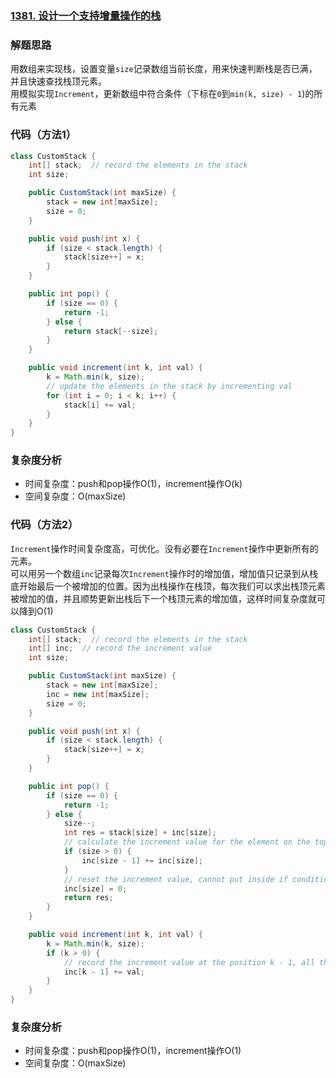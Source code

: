 ### [1381. 设计一个支持增量操作的栈](https://leetcode-cn.com/problems/design-a-stack-with-increment-operation/)

### 解题思路
用数组来实现栈，设置变量`size`记录数组当前长度，用来快速判断栈是否已满，并且快速查找栈顶元素。\
用模拟实现`Increment`，更新数组中符合条件（下标在`0`到`min(k, size) - 1`)的所有元素

### 代码（方法1）

```java
class CustomStack {
    int[] stack;  // record the elements in the stack
    int size;

    public CustomStack(int maxSize) {
        stack = new int[maxSize];
        size = 0;
    }

    public void push(int x) {
        if (size < stack.length) {
            stack[size++] = x;
        }
    }

    public int pop() {
        if (size == 0) {
            return -1;
        } else {
            return stack[--size];
        }
    }

    public void increment(int k, int val) {
        k = Math.min(k, size);
        // update the elements in the stack by incrementing val
        for (int i = 0; i < k; i++) {
            stack[i] += val;
        }
    }
}
```

### 复杂度分析
- 时间复杂度：push和pop操作O(1)，increment操作O(k)
- 空间复杂度：O(maxSize)

### 代码（方法2）
`Increment`操作时间复杂度高，可优化。没有必要在`Increment`操作中更新所有的元素。\
可以用另一个数组`inc`记录每次`Increment`操作时的增加值，增加值只记录到从栈底开始最后一个被增加的位置。因为出栈操作在栈顶，每次我们可以求出栈顶元素被增加的值，并且顺势更新出栈后下一个栈顶元素的增加值，这样时间复杂度就可以降到O(1)

```java
class CustomStack {
    int[] stack;  // record the elements in the stack
    int[] inc;  // record the increment value
    int size;

    public CustomStack(int maxSize) {
        stack = new int[maxSize];
        inc = new int[maxSize];
        size = 0;
    }

    public void push(int x) {
        if (size < stack.length) {
            stack[size++] = x;
        }
    }

    public int pop() {
        if (size == 0) {
            return -1;
        } else {
            size--;
            int res = stack[size] + inc[size];
            // calculate the increment value for the element on the top of the stack after pop
            if (size > 0) {
                inc[size - 1] += inc[size];
            }
            // reset the increment value, cannot put inside if condition
            inc[size] = 0;
            return res;
        }
    }

    public void increment(int k, int val) {
        k = Math.min(k, size);
        if (k > 0) {
            // record the increment value at the position k - 1, all the elements with index 0 to k - 1 were incremented
            inc[k - 1] += val;
        }
    }
}
```

### 复杂度分析
- 时间复杂度：push和pop操作O(1)，increment操作O(1)
- 空间复杂度：O(maxSize)